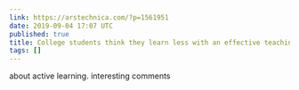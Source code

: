 ```yaml
---
link: https://arstechnica.com/?p=1561951
date: 2019-09-04 17:07 UTC
published: true
title: College students think they learn less with an effective teaching method
tags: []
---
```


about active learning. interesting comments
